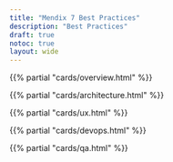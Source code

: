 ```yaml
---
title: "Mendix 7 Best Practices"
description: "Best Practices"
draft: true
notoc: true
layout: wide
---
```


{{% partial "cards/overview.html" %}}

{{% partial "cards/architecture.html" %}}

{{% partial "cards/ux.html" %}}

{{% partial "cards/devops.html" %}}

{{% partial "cards/qa.html" %}}